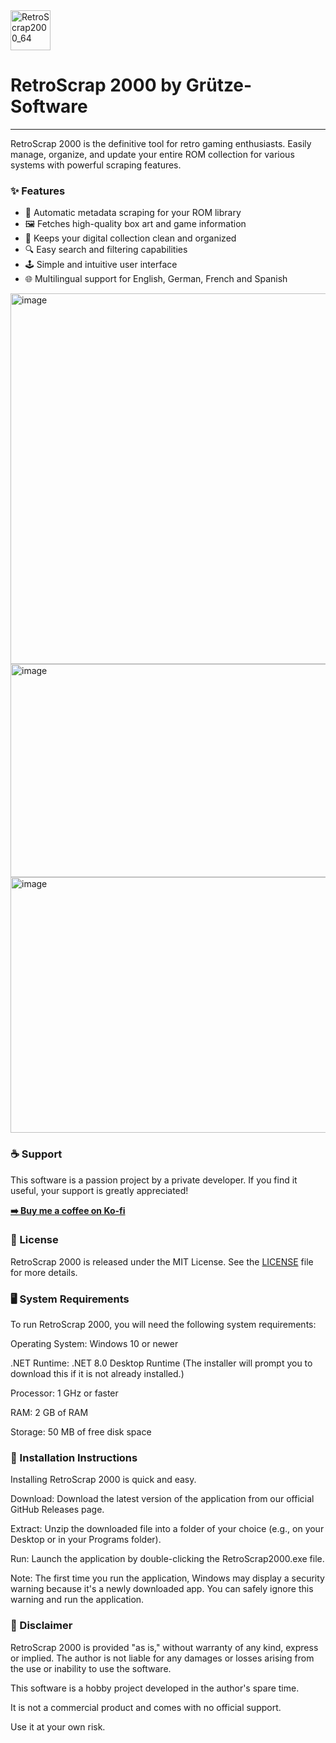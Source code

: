 <img width="64" height="64" alt="RetroScrap2000_64" src="https://github.com/user-attachments/assets/51fae2f6-7ae8-4050-ae2e-042110241424" />

# RetroScrap 2000 by Grütze-Software 
--------------------------------
RetroScrap 2000 is the definitive tool for retro gaming enthusiasts. Easily manage, organize, and update your entire ROM collection for various systems with powerful scraping features.

### ✨ Features
-   💾 Automatic metadata scraping for your ROM library
-   🖼️ Fetches high-quality box art and game information
-   🧹 Keeps your digital collection clean and organized
-   🔍 Easy search and filtering capabilities
-   🕹️ Simple and intuitive user interface
-   🌐 Multilingual support for English, German, French and Spanish

<img width="986" height="593" alt="image" src="https://github.com/user-attachments/assets/2269a947-74e4-40bc-a41d-7e4ad2da2848" />

<img width="563" height="341" alt="image" src="https://github.com/user-attachments/assets/479b32a3-1db8-4372-b8ba-62144c289ddd" />

<img width="788" height="409" alt="image" src="https://github.com/user-attachments/assets/0b65d980-bd9f-43da-9f9a-d0881918808f" />


### ☕ Support
This software is a passion project by a private developer. If you find it useful, your support is greatly appreciated!

**[➡️ Buy me a coffee on Ko-fi](https://ko-fi.com/gruetzesoftware)**

### 📜 License
RetroScrap 2000 is released under the MIT License. See the [LICENSE](https://github.com/gruetze-software/RetroScrap-2000-Releases/blob/main/LICENSE) file for more details.

### 🖥️ System Requirements
To run RetroScrap 2000, you will need the following system requirements:

Operating System: Windows 10 or newer

.NET Runtime: .NET 8.0 Desktop Runtime (The installer will prompt you to download this if it is not already installed.)

Processor: 1 GHz or faster

RAM: 2 GB of RAM

Storage: 50 MB of free disk space

### 📝 Installation Instructions
Installing RetroScrap 2000 is quick and easy.

Download: Download the latest version of the application from our official GitHub Releases page.

Extract: Unzip the downloaded file into a folder of your choice (e.g., on your Desktop or in your Programs folder).

Run: Launch the application by double-clicking the RetroScrap2000.exe file.

Note: The first time you run the application, Windows may display a security warning because it's a newly downloaded app. You can safely ignore this warning and run the application.

### 📜 Disclaimer
RetroScrap 2000 is provided "as is," without warranty of any kind, express or implied. The author is not liable for any damages or losses arising from the use or inability to use the software.

This software is a hobby project developed in the author's spare time.

It is not a commercial product and comes with no official support.

Use it at your own risk.
